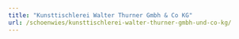 ```yaml
---
title: "Kunsttischlerei Walter Thurner Gmbh & Co KG"
url: /schoenwies/kunsttischlerei-walter-thurner-gmbh-und-co-kg/
---
```

